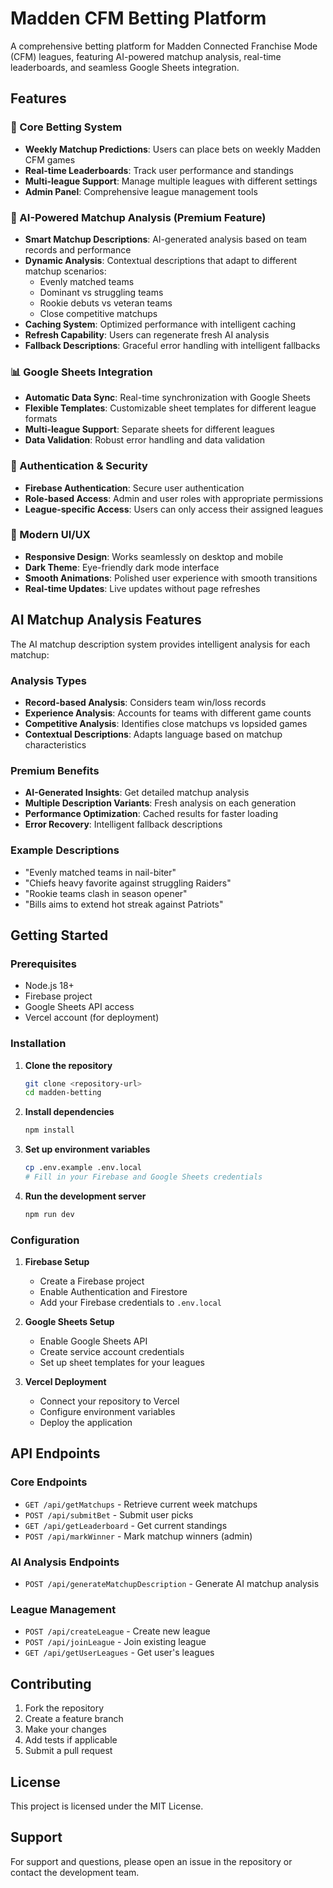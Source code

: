# Madden CFM Betting Platform

A comprehensive betting platform for Madden Connected Franchise Mode (CFM) leagues, featuring AI-powered matchup analysis, real-time leaderboards, and seamless Google Sheets integration.

## Features

### 🏈 Core Betting System
- **Weekly Matchup Predictions**: Users can place bets on weekly Madden CFM games
- **Real-time Leaderboards**: Track user performance and standings
- **Multi-league Support**: Manage multiple leagues with different settings
- **Admin Panel**: Comprehensive league management tools

### 🤖 AI-Powered Matchup Analysis (Premium Feature)
- **Smart Matchup Descriptions**: AI-generated analysis based on team records and performance
- **Dynamic Analysis**: Contextual descriptions that adapt to different matchup scenarios:
  - Evenly matched teams
  - Dominant vs struggling teams
  - Rookie debuts vs veteran teams
  - Close competitive matchups
- **Caching System**: Optimized performance with intelligent caching
- **Refresh Capability**: Users can regenerate fresh AI analysis
- **Fallback Descriptions**: Graceful error handling with intelligent fallbacks

### 📊 Google Sheets Integration
- **Automatic Data Sync**: Real-time synchronization with Google Sheets
- **Flexible Templates**: Customizable sheet templates for different league formats
- **Multi-league Support**: Separate sheets for different leagues
- **Data Validation**: Robust error handling and data validation

### 🔐 Authentication & Security
- **Firebase Authentication**: Secure user authentication
- **Role-based Access**: Admin and user roles with appropriate permissions
- **League-specific Access**: Users can only access their assigned leagues

### 🎨 Modern UI/UX
- **Responsive Design**: Works seamlessly on desktop and mobile
- **Dark Theme**: Eye-friendly dark mode interface
- **Smooth Animations**: Polished user experience with smooth transitions
- **Real-time Updates**: Live updates without page refreshes

## AI Matchup Analysis Features

The AI matchup description system provides intelligent analysis for each matchup:

### Analysis Types
- **Record-based Analysis**: Considers team win/loss records
- **Experience Analysis**: Accounts for teams with different game counts
- **Competitive Analysis**: Identifies close matchups vs lopsided games
- **Contextual Descriptions**: Adapts language based on matchup characteristics

### Premium Benefits
- **AI-Generated Insights**: Get detailed matchup analysis
- **Multiple Description Variants**: Fresh analysis on each generation
- **Performance Optimization**: Cached results for faster loading
- **Error Recovery**: Intelligent fallback descriptions

### Example Descriptions
- "Evenly matched teams in nail-biter"
- "Chiefs heavy favorite against struggling Raiders"
- "Rookie teams clash in season opener"
- "Bills aims to extend hot streak against Patriots"

## Getting Started

### Prerequisites
- Node.js 18+ 
- Firebase project
- Google Sheets API access
- Vercel account (for deployment)

### Installation

1. **Clone the repository**
   ```bash
   git clone <repository-url>
   cd madden-betting
   ```

2. **Install dependencies**
   ```bash
   npm install
   ```

3. **Set up environment variables**
   ```bash
   cp .env.example .env.local
   # Fill in your Firebase and Google Sheets credentials
   ```

4. **Run the development server**
   ```bash
   npm run dev
   ```

### Configuration

1. **Firebase Setup**
   - Create a Firebase project
   - Enable Authentication and Firestore
   - Add your Firebase credentials to `.env.local`

2. **Google Sheets Setup**
   - Enable Google Sheets API
   - Create service account credentials
   - Set up sheet templates for your leagues

3. **Vercel Deployment**
   - Connect your repository to Vercel
   - Configure environment variables
   - Deploy the application

## API Endpoints

### Core Endpoints
- `GET /api/getMatchups` - Retrieve current week matchups
- `POST /api/submitBet` - Submit user picks
- `GET /api/getLeaderboard` - Get current standings
- `POST /api/markWinner` - Mark matchup winners (admin)

### AI Analysis Endpoints
- `POST /api/generateMatchupDescription` - Generate AI matchup analysis

### League Management
- `POST /api/createLeague` - Create new league
- `POST /api/joinLeague` - Join existing league
- `GET /api/getUserLeagues` - Get user's leagues

## Contributing

1. Fork the repository
2. Create a feature branch
3. Make your changes
4. Add tests if applicable
5. Submit a pull request

## License

This project is licensed under the MIT License.

## Support

For support and questions, please open an issue in the repository or contact the development team. 